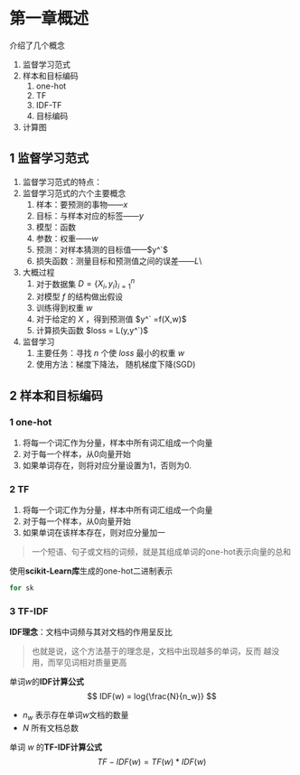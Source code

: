 # 第一章概述

介绍了几个概念

1. 监督学习范式
2. 样本和目标编码
   1. one-hot
   2. TF
   3. IDF-TF
   4. 目标编码
3. 计算图

## 1 监督学习范式

1. 监督学习范式的特点：
2. 监督学习范式的六个主要概念
   1. 样本：要预测的事物——$x$
   2. 目标：与样本对应的标签——$y$
   3. 模型：函数
   4. 参数：权重——$w$
   5. 预测：对样本猜测的目标值——$y^`$
   6. 损失函数：测量目标和预测值之间的误差——$L$\
3. 大概过程
   1. 对于数据集 $D = \{X_i,y_i\}_{i=1}^n$
   2. 对模型 $f$ 的结构做出假设
   3. 训练得到权重 $w$
   4. 对于给定的 $X$ ，得到预测值 $y^` =f(X,w)$
   5. 计算损失函数 $loss = L(y,y^`)$
4. 监督学习
   1. 主要任务：寻找 $n$ 个使 $loss$ 最小的权重 $w$
   2. 使用方法：梯度下降法， 随机梯度下降(SGD)

## 2 样本和目标编码

### 1 one-hot

1. 将每一个词汇作为分量，样本中所有词汇组成一个向量
2. 对于每一个样本，从0向量开始
3. 如果单词存在，则将对应分量设置为1，否则为0.

### 2 TF

1. 将每一个词汇作为分量，样本中所有词汇组成一个向量
2. 对于每一个样本，从0向量开始
3. 如果单词在该样本存在，则对应分量加一

> 一个短语、句子或文档的词频，就是其组成单词的one-hot表示向量的总和
>

使用**scikit-Learn库**生成的one-hot二进制表示

```python
for sk
```

### 3 TF-IDF

**IDF理念**：文档中词频与其对文档的作用呈反比
> 也就是说，这个方法基于的理念是，文档中出现越多的单词，反而 越没用，而罕见词相对质量更高
>

单词$w$的**IDF计算公式**
$$
IDF(w) = log{\frac{N}{n_w}}
$$

+ $n_w$ 表示存在单词$w$文档的数量
+ $N$ 所有文档总数

单词 $w$ 的**TF-IDF计算公式**
$$
TF-IDF(w) = TF(w) * IDF(w)
$$

